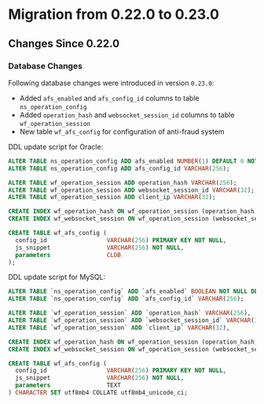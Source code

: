 # Migration from 0.22.0 to 0.23.0

## Changes Since 0.22.0

### Database Changes

Following database changes were introduced in version `0.23.0`:
 
- Added `afs_enabled` and `afs_config_id` columns to table `ns_operation_config`
- Added `operation_hash` and `websocket_session_id` columns to table `wf_operation_session`
- New table `wf_afs_config` for configuration of anti-fraud system
  
DDL update script for Oracle:
```sql
ALTER TABLE ns_operation_config ADD afs_enabled NUMBER(1) DEFAULT 0 NOT NULL;
ALTER TABLE ns_operation_config ADD afs_config_id VARCHAR(256);

ALTER TABLE wf_operation_session ADD operation_hash VARCHAR(256);
ALTER TABLE wf_operation_session ADD websocket_session_id VARCHAR(32);
ALTER TABLE wf_operation_session ADD client_ip VARCHAR(32);

CREATE INDEX wf_operation_hash ON wf_operation_session (operation_hash);
CREATE INDEX wf_websocket_session ON wf_operation_session (websocket_session_id);

CREATE TABLE wf_afs_config (
  config_id                 VARCHAR(256) PRIMARY KEY NOT NULL,
  js_snippet                VARCHAR(256) NOT NULL,
  parameters                CLOB
);
```

DDL update script for MySQL:
```sql
ALTER TABLE `ns_operation_config` ADD `afs_enabled` BOOLEAN NOT NULL DEFAULT FALSE;
ALTER TABLE `ns_operation_config` ADD `afs_config_id` VARCHAR(256);

ALTER TABLE `wf_operation_session` ADD `operation_hash` VARCHAR(256),  
ALTER TABLE `wf_operation_session` ADD `websocket_session_id` VARCHAR(32),
ALTER TABLE `wf_operation_session` ADD `client_ip` VARCHAR(32),

CREATE INDEX wf_operation_hash ON wf_operation_session (operation_hash);
CREATE INDEX wf_websocket_session ON wf_operation_session (websocket_session_id);

CREATE TABLE wf_afs_config (
  config_id                 VARCHAR(256) PRIMARY KEY NOT NULL,
  js_snippet                VARCHAR(256) NOT NULL,
  parameters                TEXT
) CHARACTER SET utf8mb4 COLLATE utf8mb4_unicode_ci;
```

